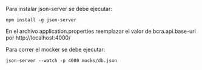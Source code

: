 
Para instalar json-server se debe ejecutar:

    npm install -g json-server
	
En el archivo application.properties reemplazar el valor de bcra.api.base-url por http://localhost:4000/
	
Para correr el mocker se debe ejecutar:
	
	json-server --watch -p 4000 mocks/db.json